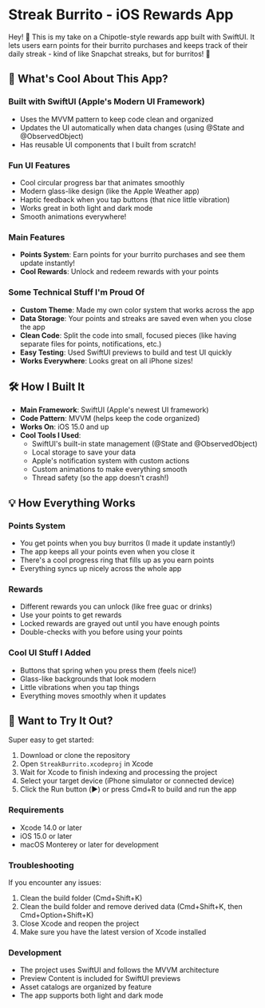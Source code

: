 # Streak Burrito - iOS Rewards App

Hey! 👋 This is my take on a Chipotle-style rewards app built with SwiftUI. It lets users earn points for their burrito purchases and keeps track of their daily streak - kind of like Snapchat streaks, but for burritos! 🌯

## 🎯 What's Cool About This App?

### Built with SwiftUI (Apple's Modern UI Framework)
- Uses the MVVM pattern to keep code clean and organized
- Updates the UI automatically when data changes (using @State and @ObservedObject)
- Has reusable UI components that I built from scratch!

### Fun UI Features
- Cool circular progress bar that animates smoothly
- Modern glass-like design (like the Apple Weather app)
- Haptic feedback when you tap buttons (that nice little vibration)
- Works great in both light and dark mode
- Smooth animations everywhere!

### Main Features
- **Points System**: Earn points for your burrito purchases and see them update instantly!
- **Cool Rewards**: Unlock and redeem rewards with your points

### Some Technical Stuff I'm Proud Of
- **Custom Theme**: Made my own color system that works across the app
- **Data Storage**: Your points and streaks are saved even when you close the app
- **Clean Code**: Split the code into small, focused pieces (like having separate files for points, notifications, etc.)
- **Easy Testing**: Used SwiftUI previews to build and test UI quickly
- **Works Everywhere**: Looks great on all iPhone sizes!

## 🛠 How I Built It

- **Main Framework**: SwiftUI (Apple's newest UI framework)
- **Code Pattern**: MVVM (helps keep the code organized)
- **Works On**: iOS 15.0 and up
- **Cool Tools I Used**:
  - SwiftUI's built-in state management (@State and @ObservedObject)
  - Local storage to save your data
  - Apple's notification system with custom actions
  - Custom animations to make everything smooth
  - Thread safety (so the app doesn't crash!)

## 💡 How Everything Works

### Points System
- You get points when you buy burritos (I made it update instantly!)
- The app keeps all your points even when you close it
- There's a cool progress ring that fills up as you earn points
- Everything syncs up nicely across the whole app

### Rewards
- Different rewards you can unlock (like free guac or drinks)
- Use your points to get rewards
- Locked rewards are grayed out until you have enough points
- Double-checks with you before using your points

### Cool UI Stuff I Added
- Buttons that spring when you press them (feels nice!)
- Glass-like backgrounds that look modern
- Little vibrations when you tap things
- Everything moves smoothly when it updates

## 🔨 Want to Try It Out?

Super easy to get started:
1. Download or clone the repository
2. Open `StreakBurrito.xcodeproj` in Xcode
3. Wait for Xcode to finish indexing and processing the project
4. Select your target device (iPhone simulator or connected device)
5. Click the Run button (▶️) or press Cmd+R to build and run the app

### Requirements
- Xcode 14.0 or later
- iOS 15.0 or later
- macOS Monterey or later for development

### Troubleshooting
If you encounter any issues:
1. Clean the build folder (Cmd+Shift+K)
2. Clean the build folder and remove derived data (Cmd+Shift+K, then Cmd+Option+Shift+K)
3. Close Xcode and reopen the project
4. Make sure you have the latest version of Xcode installed

### Development
- The project uses SwiftUI and follows the MVVM architecture
- Preview Content is included for SwiftUI previews
- Asset catalogs are organized by feature
- The app supports both light and dark mode